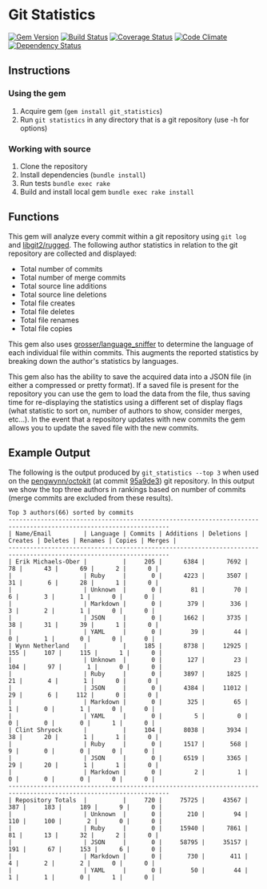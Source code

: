 # Git Statistics

[![Gem Version](https://badge.fury.io/rb/git_statistics.svg)](http://badge.fury.io/rb/git_statistics)
[![Build Status](https://travis-ci.org/kevinjalbert/git_statistics.svg?branch=master)](http://travis-ci.org/kevinjalbert/git_statistics)
[![Coverage Status](https://img.shields.io/coveralls/kevinjalbert/git_statistics.svg)](https://coveralls.io/r/kevinjalbert/git_statistics)
[![Code Climate](https://img.shields.io/codeclimate/github/kevinjalbert/git_statistics.svg)](https://codeclimate.com/github/kevinjalbert/git_statistics)
[![Dependency Status](https://img.shields.io/gemnasium/kevinjalbert/git_statistics.svg)](https://gemnasium.com/kevinjalbert/git_statistics)

## Instructions

### Using the gem
1. Acquire gem (`gem install git_statistics`)
2. Run `git statistics` in any directory that is a git repository (use -h for options)

### Working with source
1. Clone the repository
2. Install dependencies (`bundle install`)
3. Run tests `bundle exec rake`
4. Build and install local gem `bundle exec rake install`

## Functions

This gem will analyze every commit within a git repository using `git log` and [libgit2/rugged](https://github.com/libgit2/rugged). The following author statistics in relation to the git repository are collected and displayed:

* Total number of commits
* Total number of merge commits
* Total source line additions
* Total source line deletions
* Total file creates
* Total file deletes
* Total file renames
* Total file copies

This gem also uses [grosser/language_sniffer](https://github.com/grosser/language_sniffer) to determine the language of each individual file within commits. This augments the reported statistics by breaking down the author's statistics by languages.

This gem also has the ability to save the acquired data into a JSON file (in either a compressed or pretty format). If a saved file is present for the repository you can use the gem to load the data from the file, thus saving time for re-displaying the statistics using a different set of display flags (what statistic to sort on, number of authors to show, consider merges, etc...). In the event that a repository updates with new commits the gem allows you to update the saved file with the new commits.

## Example Output
The following is the output produced by `git_statistics --top 3` when used on the [pengwynn/octokit](https://github.com/pengwynn/octokit) (at commit [95a9de3](https://github.com/pengwynn/octokit/commit/95a9de325bee4ca03c9c1d61de2d643666c90037)) git repository. In this output we show the top three authors in rankings based on number of commits (merge commits are excluded from these results).

```
Top 3 authors(66) sorted by commits
-------------------------------------------------------------------------------------------------------------------
| Name/Email         | Language | Commits | Additions | Deletions | Creates | Deletes | Renames | Copies | Merges |
-------------------------------------------------------------------------------------------------------------------
| Erik Michaels-Ober |          |     205 |      6384 |      7692 |      78 |      43 |      69 |      2 |      0 |
|                    | Ruby     |       0 |      4223 |      3507 |      31 |       6 |      28 |      1 |      0 |
|                    | Unknown  |       0 |        81 |        70 |       6 |       3 |       1 |      0 |      0 |
|                    | Markdown |       0 |       379 |       336 |       3 |       2 |       1 |      0 |      0 |
|                    | JSON     |       0 |      1662 |      3735 |      38 |      31 |      39 |      1 |      0 |
|                    | YAML     |       0 |        39 |        44 |       0 |       1 |       0 |      0 |      0 |
| Wynn Netherland    |          |     185 |      8738 |     12925 |     155 |     107 |     115 |      1 |      0 |
|                    | Unknown  |       0 |       127 |        23 |     104 |      97 |       1 |      0 |      0 |
|                    | Ruby     |       0 |      3897 |      1825 |      21 |       4 |       1 |      0 |      0 |
|                    | JSON     |       0 |      4384 |     11012 |      29 |       6 |     112 |      0 |      0 |
|                    | Markdown |       0 |       325 |        65 |       1 |       0 |       1 |      0 |      0 |
|                    | YAML     |       0 |         5 |         0 |       0 |       0 |       0 |      1 |      0 |
| Clint Shryock      |          |     104 |      8038 |      3934 |      38 |      20 |       1 |      1 |      0 |
|                    | Ruby     |       0 |      1517 |       568 |       9 |       0 |       0 |      0 |      0 |
|                    | JSON     |       0 |      6519 |      3365 |      29 |      20 |       1 |      1 |      0 |
|                    | Markdown |       0 |         2 |         1 |       0 |       0 |       0 |      0 |      0 |
-------------------------------------------------------------------------------------------------------------------
| Repository Totals  |          |     720 |     75725 |     43567 |     387 |     183 |     189 |      9 |      0 |
|                    | Unknown  |       0 |       210 |        94 |     110 |     100 |       2 |      0 |      0 |
|                    | Ruby     |       0 |     15940 |      7861 |      81 |      13 |      32 |      2 |      0 |
|                    | JSON     |       0 |     58795 |     35157 |     191 |      67 |     153 |      6 |      0 |
|                    | Markdown |       0 |       730 |       411 |       4 |       2 |       2 |      0 |      0 |
|                    | YAML     |       0 |        50 |        44 |       1 |       1 |       0 |      1 |      0 |
```

